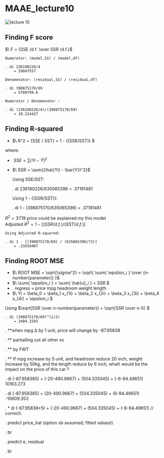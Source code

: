 # MAAE_lecture10

![lecture 10](https://user-images.githubusercontent.com/20382285/196508065-57c5c2e8-7567-4d13-974f-d6ea4e668a00.JPG)

## Finding F score

$\ F = {SSE /d.f. \over SSR /d.f.}$
    
    Numerator: (model,SS) / (model,df)
    
    . di 236190226/4
        = 59047557
    
    Denomenator: (residual,SS) / (residual,df)
    
    . di 398875170/69
        = 5780799.6
        
    Numerator / Denomenator :
        
    . di (236190226/4)/(398875170/69)
        = 10.214427
        
## Finding R-squared 

* $\ R^2 = {SSE / SST} = 1 - {(SSR/SST)} $

where:

  * $\ SSE = \sum{(Yi - \hat{Y})^2}$
  * $\ SSR = \sum{(\hat{Yi} - \bar{Y})^2}$
    
    Using SSE/SST:
    
    . di 236190226/635065396
       = .37191481
       
    Using 1 - {(SSR/SST)}:
    
    . di 1 - (398875170/635065396)
        = .37191481

$R^2 = 37.19 %$ price could be explained my this model\
Adjusted $R^2 = 1 - [ (SSR/d.f.) / (SST/d.f.) ]$

    Using Adjusted R-squared:
    
    . di 1 - [(398875170/69) / (635065396/73)]
        = .33550407

## Finding ROOT MSE
  
  * $\ ROOT MSE = \sqrt{\sigma^2} = \sqrt{ \sum{ \epsilon_i } \over {n-number(parameter)}  }$
  * $\ \sum{ \epsilon_i } = \sum{ \hat{u}_i } = SSR $
  * . regress = price mpg headroom weight length
  * $\ Yi = \beta_0 + \beta_1 x_{1i} + \beta_2 x_{2i} + \beta_3 x_{3i} + \beta_4 x_{4i} + \epsilon_i $ 

Using $\sqrt{SSR \over n-number(parameter)} = \sqrt{SSR \over n-5} $
    
    . di (398875170/69)^(1/2)
        = 2404.3293


. **when mpg ∆ by 1 unit, price will change by -87.95838

. ** partialling out all other xs

. ** by FWT

. ** If mpg increase by 5 unit, and headroom reduce 20 inch, weight increase by 50kg, and the length reduce by 6 inch, what\ would be the impact on the price of this car ?

. di (-87.958385) + (-20-490.9667) + (504.335045) + (-6-94.49651)
10163.273

. di (-87.958385) + (20-490.9667) + (504.335045) + (6-94.49651)
-10609.353

. * di (-87.95838*5) + (-20-490.9667) + (504.335045) + (-6-94.49651) // correct\

. predict price_hat
(option xb assumed; fitted values)\

. br

. predict e, residual

. br
